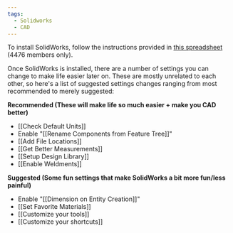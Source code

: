 ```yaml
---
tags:
  - Solidworks
  - CAD
---
```

To install SolidWorks, follow the instructions provided in [this spreadsheet](https://docs.google.com/spreadsheets/d/1AAJ7ueWqx_pui89ytcHOLbipR8hLAZMzIT-uO9koAL8/edit#gid=0) (4476 members only).

Once SolidWorks is installed, there are a number of settings you can change to make life easier later on. These are mostly unrelated to each other, so here's a list of suggested settings changes ranging from most recommended to merely suggested:

**Recommended (These will make life so much easier + make you CAD better)**
- [[Check Default Units]]
- Enable "[[Rename Components from Feature Tree]]"
- [[Add File Locations]]
- [[Get Better Measurements]]
- [[Setup Design Library]]
- [[Enable Weldments]]

**Suggested (Some fun settings that make SolidWorks a bit more fun/less painful)**
- Enable "[[Dimension on Entity Creation]]"
- [[Set Favorite Materials]]
- [[Customize your tools]]
- [[Customize your shortcuts]]